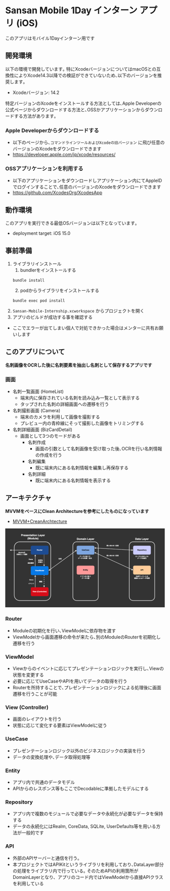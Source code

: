 # Sansan Mobile 1Day インターン アプリ (iOS)
このアプリはモバイル1Dayインターン用です
## 開発環境
以下の環境で開発しています｡ 特にXcodeバージョンについてはmacOSとの互換性によりXcode14.3以降での検証ができていないため､以下のバージョンを推奨します｡
- Xcodeバージョン: 14.2

特定バージョンのXcodeをインストールする方法としては､Apple Developerの公式ページからダウンロードする方法と､OSSかアプリケーションからダウンロードする方法があります｡
### Apple Developerからダウンロードする
- 以下のページから､`コマンドラインツールおよびXcodeの旧バージョン` に飛び任意のバージョンのXcodeをダウンロードできます
- <https://developer.apple.com/jp/xcode/resources/>

### OSSアプリケーションを利用する
- 以下のアプリケーションをダウンロードしアプリケーション内にてAppleIDでログインすることで､任意のバージョンのXcodeをダウンロードできます
- <https://github.com/XcodesOrg/XcodesApp>

## 動作環境
このアプリを実行できる最低OSバージョンは以下となっています｡
- deployment target: iOS 15.0

## 事前準備
1. ライブラリインストール
   1. bundlerをインストールする
   ```
   bundle install
   ```
   2. podからライブラリをインストールする
   ```
   bundle exec pod install
   ```
2. `Sansan-Mobile-Internship.xcworkspace` からプロジェクトを開く
3. アプリのビルドが成功する事を確認する
 - ここでエラーが出てしまい個人で対処できかった場合はメンターに共有お願いします

## このアプリについて
**名刺画像をOCRした後に名刺要素を抽出し名刺として保存するアプリです**
### 画面
- 名刺一覧画面 (HomeList)
  - 端末内に保存されている名刺を読み込み一覧として表示する
  - タップされた名刺の詳細画面への遷移を行う
- 名刺撮影画面 (Camera)
  - 端末のカメラを利用して画像を撮影する
  - プレビュー内の青枠線にそって撮影した画像をトリミングする
- 名刺詳細画面 (BizCardDetail)
  - 画面として3つのモードがある
    - 名刺作成
      - 画面の引数として名刺画像を受け取った後､OCRを行い名刺情報の作成を行う
    - 名刺編集
      - 既に端末内にある名刺情報を編集し再保存する
    - 名刺詳細
      - 既に端末内にある名刺情報を表示する

## アーキテクチャ
**MVVMをベースにClean Architectureを参考にしたものになっています**
- [MVVM+CreanArchtecture](https://github.com/kudoleh/iOS-Clean-Architecture-MVVM)

<img src="./assets/mvvmr.png" width="800px">

### Router
- Moduleの初期化を行い､ViewModelに依存物を渡す
- ViewModelから画面遷移の命令が来たら､別のModuleのRouterを初期化し遷移を行う
### ViewModel
- Viewからのイベントに応じてプレゼンテーションロジックを実行し､Viewの状態を変更する
- 必要に応じてUseCaseやAPIを用いてデータの取得を行う
- Routerを所持することで､プレゼンテーションロジックによる処理後に画面遷移を行うことが可能
### View (Controller)
- 画面のレイアウトを行う
- 状態に応じて変化する要素はViewModelに従う
### UseCase
- プレゼンテーションロジック以外のビジネスロジックの実装を行う
- データの変換処理や､データ取得処理等
### Entity
- アプリ内で共通のデータモデル
- APIからのレスポンス等もここでDecodableに準拠したモデルにする
### Repository
- アプリ内で複数のモジュールで必要なデータや永続化が必要なデータを保持する
- データの永続化にはRealm, CoreData, SQLite, UserDefaults等を用いる方法が一般的です
### API
- 外部のAPIサーバーと通信を行う｡
- 本プロジェクトではAPIKitというライブラリを利用しており､DataLayer部分の処理をライブラリ内で行っている｡ そのためAPIの利用箇所がDomainLayerとなり、アプリのコード内ではViewModelから直接APIクラスを利用している
